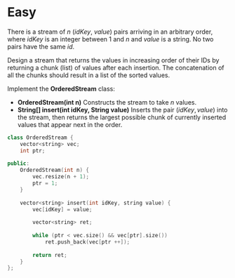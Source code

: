 # Easy

There is a stream of $n$ ($idKey$, $value$) pairs arriving in an arbitrary order, where $idKey$ is an integer between $1$ and $n$ and $value$ is a string. No two pairs have the same $id$.

Design a stream that returns the values in increasing order of their IDs by returning a chunk (list) of values after each insertion. The concatenation of all the chunks should result in a list of the sorted values.

Implement the **OrderedStream** class:

- **OrderedStream(int n)** Constructs the stream to take $n$ values.
- **String[] insert(int idKey, String value)** Inserts the pair ($idKey, value$) into the stream, then returns the largest possible chunk of currently inserted values that appear next in the order.

```cpp
class OrderedStream {
    vector<string> vec;
    int ptr;
    
public:
    OrderedStream(int n) {
        vec.resize(n + 1);
        ptr = 1;
    }
    
    vector<string> insert(int idKey, string value) {
        vec[idKey] = value;
        
        vector<string> ret;
        
        while (ptr < vec.size() && vec[ptr].size())
            ret.push_back(vec[ptr ++]);
        
        return ret;
    }
};
```
